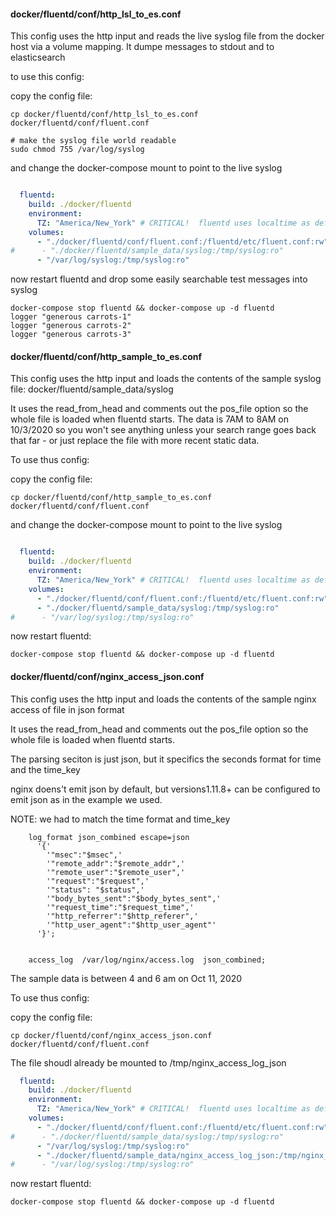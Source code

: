 

#### docker/fluentd/conf/http_lsl_to_es.conf

This config uses the http input and reads the live syslog file from the docker host via a volume mapping. It dumpe messages to stdout and to elasticsearch

to use this config:

copy the config file:
```shell script
cp docker/fluentd/conf/http_lsl_to_es.conf docker/fluentd/conf/fluent.conf

# make the syslog file world readable
sudo chmod 755 /var/log/syslog
```
and change the docker-compose mount to point to the live syslog
```yaml

  fluentd:
    build: ./docker/fluentd
    environment:
      TZ: "America/New_York" # CRITICAL!  fluentd uses localtime as default
    volumes:
      - "./docker/fluentd/conf/fluent.conf:/fluentd/etc/fluent.conf:rw"
#      - "./docker/fluentd/sample_data/syslog:/tmp/syslog:ro"
      - "/var/log/syslog:/tmp/syslog:ro"
```

now restart fluentd and drop some easily searchable test messages into syslog
```shell script
docker-compose stop fluentd && docker-compose up -d fluentd
logger "generous carrots-1"
logger "generous carrots-2"
logger "generous carrots-3"
```


#### docker/fluentd/conf/http_sample_to_es.conf

This config uses the http input and loads the contents of the sample syslog file: docker/fluentd/sample_data/syslog 

It uses the read_from_head and comments out the pos_file option so the whole file is loaded when fluentd starts. The data is 7AM to 8AM on 10/3/2020 so you won't see anything unless your search range goes back that far -  or just replace the file with more recent static data.

 To use thus config:
 


copy the config file:
```shell script
cp docker/fluentd/conf/http_sample_to_es.conf docker/fluentd/conf/fluent.conf

```
and change the docker-compose mount to point to the live syslog
```yaml

  fluentd:
    build: ./docker/fluentd
    environment:
      TZ: "America/New_York" # CRITICAL!  fluentd uses localtime as default
    volumes:
      - "./docker/fluentd/conf/fluent.conf:/fluentd/etc/fluent.conf:rw"
      - "./docker/fluentd/sample_data/syslog:/tmp/syslog:ro"
#      - "/var/log/syslog:/tmp/syslog:ro"
```

now restart fluentd:
```shell script
docker-compose stop fluentd && docker-compose up -d fluentd

```



#### docker/fluentd/conf/nginx_access_json.conf

This config uses the http input and loads the contents of the sample nginx access of file in json format

It uses the read_from_head and comments out the pos_file option so the whole file is loaded when fluentd starts.

The parsing seciton is just json, but it specifics the seconds format for time and the time_key

nginx doens't emit json by default, but versions1.11.8+ can be configured to emit json as in the example we used.

NOTE: we had to match the time format and time_key

```
    log_format json_combined escape=json
      '{'
        '"msec":"$msec",'
        '"remote_addr":"$remote_addr",'
        '"remote_user":"$remote_user",'
        '"request":"$request",'
        '"status": "$status",'
        '"body_bytes_sent":"$body_bytes_sent",'
        '"request_time":"$request_time",'
        '"http_referrer":"$http_referer",'
        '"http_user_agent":"$http_user_agent"'
      '}';


    access_log  /var/log/nginx/access.log  json_combined;
```
 
 The sample data is between 4 and 6 am on Oct 11, 2020

 To use thus config:
 

copy the config file:
```shell script
cp docker/fluentd/conf/nginx_access_json.conf docker/fluentd/conf/fluent.conf
```


The file shoudl already be mounted to /tmp/nginx_access_log_json
```yaml
  fluentd:
    build: ./docker/fluentd
    environment:
      TZ: "America/New_York" # CRITICAL!  fluentd uses localtime as default
    volumes:
      - "./docker/fluentd/conf/fluent.conf:/fluentd/etc/fluent.conf:rw"
#      - "./docker/fluentd/sample_data/syslog:/tmp/syslog:ro"
      - "/var/log/syslog:/tmp/syslog:ro"
      - "./docker/fluentd/sample_data/nginx_access_log_json:/tmp/nginx_access_log_json:ro"
#      - "/var/log/syslog:/tmp/syslog:ro"
```

now restart fluentd:
```shell script
docker-compose stop fluentd && docker-compose up -d fluentd

```